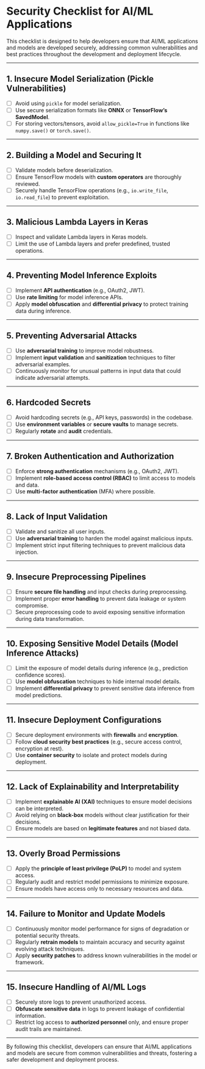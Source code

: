 # Security Checklist for AI/ML Applications

This checklist is designed to help developers ensure that AI/ML applications and models are developed securely, addressing common vulnerabilities and best practices throughout the development and deployment lifecycle.

---

## 1. **Insecure Model Serialization (Pickle Vulnerabilities)**
- [ ] Avoid using `pickle` for model serialization.
- [ ] Use secure serialization formats like **ONNX** or **TensorFlow’s SavedModel**.
- [ ] For storing vectors/tensors, avoid `allow_pickle=True` in functions like `numpy.save()` or `torch.save()`.

---

## 2. **Building a Model and Securing It**
- [ ] Validate models before deserialization.
- [ ] Ensure TensorFlow models with **custom operators** are thoroughly reviewed.
- [ ] Securely handle TensorFlow operations (e.g., `io.write_file`, `io.read_file`) to prevent exploitation.

---

## 3. **Malicious Lambda Layers in Keras**
- [ ] Inspect and validate Lambda layers in Keras models.
- [ ] Limit the use of Lambda layers and prefer predefined, trusted operations.

---

## 4. **Preventing Model Inference Exploits**
- [ ] Implement **API authentication** (e.g., OAuth2, JWT).
- [ ] Use **rate limiting** for model inference APIs.
- [ ] Apply **model obfuscation** and **differential privacy** to protect training data during inference.

---

## 5. **Preventing Adversarial Attacks**
- [ ] Use **adversarial training** to improve model robustness.
- [ ] Implement **input validation** and **sanitization** techniques to filter adversarial examples.
- [ ] Continuously monitor for unusual patterns in input data that could indicate adversarial attempts.

---

## 6. **Hardcoded Secrets**
- [ ] Avoid hardcoding secrets (e.g., API keys, passwords) in the codebase.
- [ ] Use **environment variables** or **secure vaults** to manage secrets.
- [ ] Regularly **rotate** and **audit** credentials.

---

## 7. **Broken Authentication and Authorization**
- [ ] Enforce **strong authentication** mechanisms (e.g., OAuth2, JWT).
- [ ] Implement **role-based access control (RBAC)** to limit access to models and data.
- [ ] Use **multi-factor authentication** (MFA) where possible.

---

## 8. **Lack of Input Validation**
- [ ] Validate and sanitize all user inputs.
- [ ] Use **adversarial training** to harden the model against malicious inputs.
- [ ] Implement strict input filtering techniques to prevent malicious data injection.

---

## 9. **Insecure Preprocessing Pipelines**
- [ ] Ensure **secure file handling** and input checks during preprocessing.
- [ ] Implement proper **error handling** to prevent data leakage or system compromise.
- [ ] Secure preprocessing code to avoid exposing sensitive information during data transformation.

---

## 10. **Exposing Sensitive Model Details (Model Inference Attacks)**
- [ ] Limit the exposure of model details during inference (e.g., prediction confidence scores).
- [ ] Use **model obfuscation** techniques to hide internal model details.
- [ ] Implement **differential privacy** to prevent sensitive data inference from model predictions.

---

## 11. **Insecure Deployment Configurations**
- [ ] Secure deployment environments with **firewalls** and **encryption**.
- [ ] Follow **cloud security best practices** (e.g., secure access control, encryption at rest).
- [ ] Use **container security** to isolate and protect models during deployment.

---

## 12. **Lack of Explainability and Interpretability**
- [ ] Implement **explainable AI (XAI)** techniques to ensure model decisions can be interpreted.
- [ ] Avoid relying on **black-box** models without clear justification for their decisions.
- [ ] Ensure models are based on **legitimate features** and not biased data.

---

## 13. **Overly Broad Permissions**
- [ ] Apply the **principle of least privilege (PoLP)** to model and system access.
- [ ] Regularly audit and restrict model permissions to minimize exposure.
- [ ] Ensure models have access only to necessary resources and data.

---

## 14. **Failure to Monitor and Update Models**
- [ ] Continuously monitor model performance for signs of degradation or potential security threats.
- [ ] Regularly **retrain models** to maintain accuracy and security against evolving attack techniques.
- [ ] Apply **security patches** to address known vulnerabilities in the model or framework.

---

## 15. **Insecure Handling of AI/ML Logs**
- [ ] Securely store logs to prevent unauthorized access.
- [ ] **Obfuscate sensitive data** in logs to prevent leakage of confidential information.
- [ ] Restrict log access to **authorized personnel** only, and ensure proper audit trails are maintained.

---

By following this checklist, developers can ensure that AI/ML applications and models are secure from common vulnerabilities and threats, fostering a safer development and deployment process.
